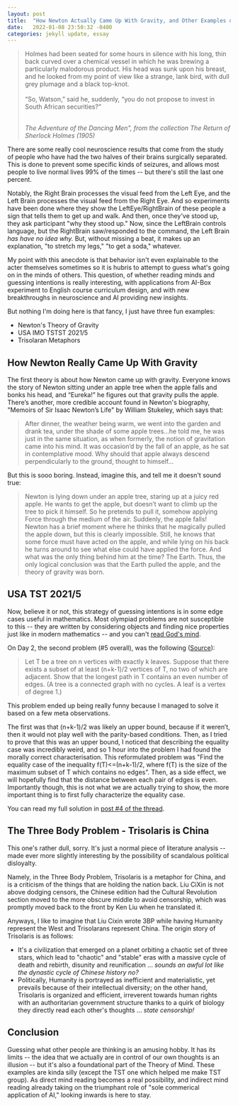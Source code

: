 ```yaml
---
layout: post
title:  "How Newton Actually Came Up With Gravity, and Other Examples of Mind Reading"
date:   2022-01-08 23:50:32 -0400
categories: jekyll update, essay
---
```


<blockquote class="wp-block-quote is-style-default"><p>Holmes had been seated for some hours in silence with his long, thin back curved over a chemical vessel in which he was brewing a particularly malodorous product. His head was sunk upon his breast, and he looked from my point of view like a strange, lank bird, with dull grey plumage and a black top-knot.<br><br>“So, Watson,” said he, suddenly, “you do not propose to invest in South African securities?”<br><br>
</p><cite>The Adventure of the Dancing Men", from the collection&nbsp;<em>The Return of Sherlock Holmes</em>&nbsp;(1905)</cite></blockquote>

There are some really cool neuroscience results that come from the study of people who have had the two halves of their brains surgically separated. This is done to prevent some specific kinds of seizures, and allows most people to live normal lives 99% of the times -- but there's still the last one percent.

Notably, the Right Brain processes the visual feed from the Left Eye, and the Left Brain processes the visual feed from the Right Eye. And so experiments have been done where they show the LeftEye/RightBrain of these people a sign that tells them to get up and walk. And then, once they've stood up, they ask participant "why they stood up." Now, since the LeftBrain controls language, but the RightBrain saw/responded to the command, the Left Brain *has have no idea why.* But, without missing a beat, it makes up an explanation, "to stretch my legs," "to get a soda," whatever.

My point with this anecdote is that behavior isn't even explainable to the acter themselves sometimes so it is hubris to attempt to guess what's going on in the minds of others. This question, of whether reading minds and guessing intentions is really interesting, with applications from AI-Box experiment to English course curriculum design, and with new breakthroughs in neuroscience and AI providing new insights.

But nothing I'm doing here is that fancy, I just have three fun examples:
- Newton's Theory of Gravity
- USA IMO TSTST 2021/5
- Trisolaran Metaphors

## How Newton Really Came Up With Gravity 
 The first theory is about how Newton came up with gravity. Everyone knows the story of Newton sitting under an apple tree when the apple falls and bonks his head, and “Eureka!” he figures out that gravity pulls the apple. There’s another, more credible account found in Newton's biography, "Memoirs of Sir Isaac Newton’s Life" by William Stukeley, which says that:
 > After dinner, the weather being warm, we went into the garden and drank tea, under the shade of some apple trees…he told me, he was just in the same situation, as when formerly, the notion of gravitation came into his mind. It was occasion’d by the fall of an apple, as he sat in contemplative mood. Why should that apple always descend perpendicularly to the ground, thought to himself...

But this is sooo boring. Instead, imagine this, and tell me it doesn't sound true:
> Newton is lying down under an apple tree, staring up at a juicy red apple. He wants to get the apple, but doesn’t want to climb up the tree to pick it himself. So he pretends to pull it, somehow applying Force through the medium of the air. Suddenly, the apple falls! Newton has a brief moment where he thinks that he magically pulled the apple down, but this is clearly impossible. Still, he knows that some force must have acted on the apple, and while lying on his back he turns around to see what else could have applied the force. And what was the only thing behind him at the time? The Earth. Thus, the only logical conclusion was that the Earth pulled the apple, and the theory of gravity was born. 

## USA TST 2021/5

Now, believe it or not, this strategy of guessing intentions is in some edge cases useful in mathematics. Most olympiad problems are not susceptible to this -- they are written by considering objects and finding nice properties just like in modern mathematics -- and you can't [read God's mind](https://slatestarcodex.com/2015/06/02/and-i-show-you-how-deep-the-rabbit-hole-goes/).

On Day 2, the second problem (#5 overall), was the following ([Source](https://artofproblemsolving.com/community/c2582544_2021_usa_tstst)):
> Let T be a tree on n vertices with exactly k leaves. Suppose that there exists a subset of at least (n+k-1)/2 vertices of T, no two of which are adjacent. Show that the longest path in T contains an even number of edges. (A tree is a connected graph with no cycles. A leaf is a vertex of degree 1.)

This problem ended up being really funny because I managed to solve it based on a few meta observations. 

The first was that (n+k-1)/2 was likely an upper bound, because if it weren’t, then it would not play well with the parity-based conditions. Then, as I tried to prove that this was an upper bound, I noticed that describing the equality case was incredibly weird, and so 1 hour into the problem I had found the morally correct characterisation. This reformulated problem was "Find the equality case of the inequality f(T)<=(n+k-1)/2, where f(T) is the size of the maximum subset of T which contains no edges”. Then, as a side effect, we will hopefully find that the distance between each pair of edges is even. Importantly though, this is not what we are actually trying to show, the more important thing is to first fully characterize the equality case.</p>

You can read my full solution in [post #4 of the thread](https://artofproblemsolving.com/community/c6h2737024p23864222).



## The Three Body Problem - Trisolaris is China
This one's rather dull, sorry. It's just a normal piece of literature analysis -- made ever more slightly interesting by the possibility of scandalous political disloyalty. 

Namely, in the Three Body Problem, Trisolaris is a metaphor for China, and is a criticism of the things that are holding the nation back. Liu CiXin is not above dodging censors, the Chinese edition had the Cultural Revolution section moved to the more obscure middle to avoid censorship, which was promptly moved back to the front by Ken Liu when he translated it.

Anyways, I like to imagine that Liu Cixin wrote 3BP while having Humanity represent the West and Trisolarans represent China. The origin story of Trisolaris is as follows:
- It's a civilization that emerged on a planet orbiting a chaotic set of three stars, which lead to "chaotic" and "stable" eras with a massive cycle of death and rebirth, disunity and reunification ... *sounds an awful lot like the dynastic cycle of Chinese history no?*
- Politically, Humanity is portrayed as inefficient and materialistic, yet prevails because of their intellectual diversity; on the other hand, Trisolaris is organized and efficient, irreverent towards human rights with an authoritarian government structure thanks to a quirk of biology they directly read each other's thoughts ... *state censorship!*


## Conclusion
Guessing what other people are thinking is an amusing hobby. It has its limits -- the idea that we actually are in control of our own thoughts is an illusion -- but it's also a foundational part of the Theory of Mind. These examples are kinda silly (except the TST one which helped me make TST group). As direct mind reading becomes a real possibility, and indirect mind reading already taking on the triumphant role of "sole commerical application of AI," looking inwards is here to stay.